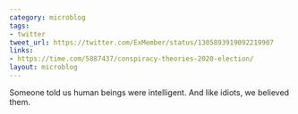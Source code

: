 ```yaml
---
category: microblog
tags:
- twitter
tweet_url: https://twitter.com/ExMember/status/1305893919092219907
links:
- https://time.com/5887437/conspiracy-theories-2020-election/
layout: microblog
---
```

Someone told us human beings were intelligent. And like idiots, we believed them.
